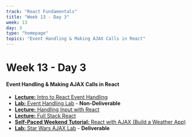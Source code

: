 ```yaml
---
track: "React Fundamentals"
title: "Week 13 - Day 3"
week: 13
day: 3
type: "homepage"
topics: "Event Handling & Making AJAX Calls in React"
---
```

 

# Week 13 - Day 3

#### Event Handling & Making AJAX Calls in React
- [**Lecture:** Intro to React Event Handling](/react-fundamentals/week-13/day-3/lecture-materials/event-handling-in-react/)
- [**Lab:** Event Handling Lab](/react-fundamentals/week-13/day-3/labs/react-event-handling-and-program-logic-lab/) - **Non-Deliverable**
- [**Lecture:** Handling Input with React](/react-fundamentals/week-13/day-3/lecture-materials/handling-input-in-react)
- [**Lecture:** Full Stack React](/react-fundamentals/week-13/day-3/lecture-materials/full-stack-react)
- [**Self-Paced Weekend Tutorial:** React with AJAX (Build a Weather App)](/react-fundamentals/week-13/day-3/lecture-materials/react-with-ajax/)
- [**Lab:** Star Wars AJAX Lab](/react-fundamentals/week-13/day-3/labs/star-wars-api-react-lab/) - **Deliverable**


